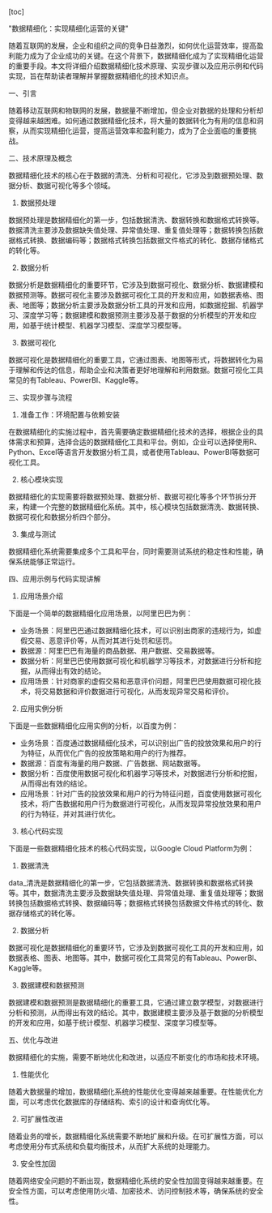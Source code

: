 
[toc]                    
                
                
"数据精细化：实现精细化运营的关键"

随着互联网的发展，企业和组织之间的竞争日益激烈，如何优化运营效率，提高盈利能力成为了企业成功的关键。在这个背景下，数据精细化成为了实现精细化运营的重要手段。本文将详细介绍数据精细化技术原理、实现步骤以及应用示例和代码实现，旨在帮助读者理解并掌握数据精细化的技术知识点。

一、引言

随着移动互联网和物联网的发展，数据量不断增加，但企业对数据的处理和分析却变得越来越困难。如何通过数据精细化技术，将大量的数据转化为有用的信息和洞察，从而实现精细化运营，提高运营效率和盈利能力，成为了企业面临的重要挑战。

二、技术原理及概念

数据精细化技术的核心在于数据的清洗、分析和可视化，它涉及到数据预处理、数据分析、数据可视化等多个领域。

1. 数据预处理

数据预处理是数据精细化的第一步，包括数据清洗、数据转换和数据格式转换等。数据清洗主要涉及数据缺失值处理、异常值处理、重复值处理等；数据转换包括数据格式转换、数据编码等；数据格式转换包括数据文件格式的转化、数据存储格式的转化等。

2. 数据分析

数据分析是数据精细化的重要环节，它涉及到数据可视化、数据分析、数据建模和数据预测等。数据可视化主要涉及数据可视化工具的开发和应用，如数据表格、图表、地图等；数据分析主要涉及数据分析工具的开发和应用，如数据挖掘、机器学习、深度学习等；数据建模和数据预测主要涉及基于数据的分析模型的开发和应用，如基于统计模型、机器学习模型、深度学习模型等。

3. 数据可视化

数据可视化是数据精细化的重要工具，它通过图表、地图等形式，将数据转化为易于理解和传达的信息，帮助企业和决策者更好地理解和利用数据。数据可视化工具常见的有Tableau、PowerBI、Kaggle等。

三、实现步骤与流程

1. 准备工作：环境配置与依赖安装

在数据精细化的实施过程中，首先需要确定数据精细化技术的选择，根据企业的具体需求和预算，选择合适的数据精细化工具和平台。例如，企业可以选择使用R、Python、Excel等语言开发数据分析工具，或者使用Tableau、PowerBI等数据可视化工具。

2. 核心模块实现

数据精细化的实现需要将数据预处理、数据分析、数据可视化等多个环节拆分开来，构建一个完整的数据精细化系统。其中，核心模块包括数据清洗、数据转换、数据可视化和数据分析四个部分。

3. 集成与测试

数据精细化系统需要集成多个工具和平台，同时需要测试系统的稳定性和性能，确保系统能够正常运行。

四、应用示例与代码实现讲解

1. 应用场景介绍

下面是一个简单的数据精细化应用场景，以阿里巴巴为例：

- 业务场景：阿里巴巴通过数据精细化技术，可以识别出商家的违规行为，如虚假交易、恶意评价等，从而对其进行处罚和惩罚。
- 数据源：阿里巴巴有海量的商品数据、用户数据、交易数据等。
- 数据分析：阿里巴巴使用数据可视化和机器学习等技术，对数据进行分析和挖掘，从而得出有效的结论。
- 应用场景：针对商家的虚假交易和恶意评价问题，阿里巴巴使用数据可视化技术，将交易数据和评价数据进行可视化，从而发现异常交易和评价。

2. 应用实例分析

下面是一些数据精细化应用实例的分析，以百度为例：

- 业务场景：百度通过数据精细化技术，可以识别出广告的投放效果和用户的行为特征，从而优化广告的投放策略和用户的行为推荐。
- 数据源：百度有海量的用户数据、广告数据、网站数据等。
- 数据分析：百度使用数据可视化和机器学习等技术，对数据进行分析和挖掘，从而得出有效的结论。
- 应用场景：针对广告的投放效果和用户的行为特征问题，百度使用数据可视化技术，将广告数据和用户行为数据进行可视化，从而发现异常投放效果和用户的行为特征，并对其进行优化。

3. 核心代码实现

下面是一些数据精细化技术的核心代码实现，以Google Cloud Platform为例：

1. 数据清洗

data_清洗是数据精细化的第一步，它包括数据清洗、数据转换和数据格式转换等。其中，数据清洗主要涉及数据缺失值处理、异常值处理、重复值处理等；数据转换包括数据格式转换、数据编码等；数据格式转换包括数据文件格式的转化、数据存储格式的转化等。

2. 数据分析

数据可视化是数据精细化的重要环节，它涉及到数据可视化工具的开发和应用，如数据表格、图表、地图等。其中，数据可视化工具常见的有Tableau、PowerBI、Kaggle等。

3. 数据建模和数据预测

数据建模和数据预测是数据精细化的重要工具，它通过建立数学模型，对数据进行分析和预测，从而得出有效的结论。其中，数据建模主要涉及基于数据的分析模型的开发和应用，如基于统计模型、机器学习模型、深度学习模型等。

五、优化与改进

数据精细化的实施，需要不断地优化和改进，以适应不断变化的市场和技术环境。

1. 性能优化

随着大数据量的增加，数据精细化系统的性能优化变得越来越重要。在性能优化方面，可以考虑优化数据库的存储结构、索引的设计和查询优化等。

2. 可扩展性改进

随着业务的增长，数据精细化系统需要不断地扩展和升级。在可扩展性方面，可以考虑使用分布式系统和负载均衡技术，从而扩大系统的处理能力。

3. 安全性加固

随着网络安全问题的不断出现，数据精细化系统的安全性加固变得越来越重要。在安全性方面，可以考虑使用防火墙、加密技术、访问控制技术等，确保系统的安全性。

